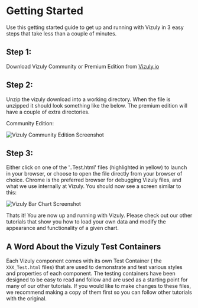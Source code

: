 # Getting Started
Use this getting started guide to get up and running with Vizuly in 3 easy steps that take less than a couple of minutes.

## Step 1:
Download Vizuly Community or Premium Edition from [Vizuly.io](http://vizuly.io/download-vizuly)


## Step 2:
Unzip the vizuly download into a working directory.  When the file is unzipped it should look something like the below.  The premium edition will have a couple of extra directories.

Community Edition:

![Vizuly Community Edition Screenshot](VizulyCommunityScreen.png)

## Step 3:
Either click on one of the '..Test.html' files (highlighted in yellow) to launch in your browser, or choose to open the file directly from your browser of choice.
Chrome is the preferred browser for debugging Vizuly files, and what we use internally at Vizuly.  You should now see a screen similar to this:

![Vizuly Bar Chart Screenshot](BarChartTest.png)

Thats it!  You are now up and running with Vizuly.   Please check out our other tutorials that show you how to load your own data and modify the appearance and functionality of a given chart.

## A Word About the Vizuly Test Containers
Each Vizuly component comes with its own Test Container ( the `XXX_Test.html` files) that are used to demonstrate and test various styles and properties of each component.
The testing containers have been designed to be easy to read and follow and are used as a starting point for many of our other tutorials.  If you would like to make changes to these files, we 
recommend making a copy of them first so you can follow other tutorials with the original.